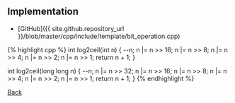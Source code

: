 ## Implementation

- [GitHub]({{ site.github.repository_url }}/blob/master/cpp/include/template/bit_operation.cpp)

{% highlight cpp %}
int log2ceil(int n) {
  --n;
  n |= n >> 16;
  n |= n >> 8;
  n |= n >> 4;
  n |= n >> 2;
  n |= n >> 1;
  return n + 1;
}

int log2ceil(long long n) {
  --n;
  n |= n >> 32;
  n |= n >> 16;
  n |= n >> 8;
  n |= n >> 4;
  n |= n >> 2;
  n |= n >> 1;
  return n + 1;
}
{% endhighlight %}

[Back](../..)
